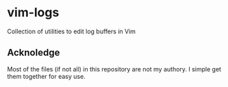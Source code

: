 # vim-logs #

Collection of utilities to edit log buffers in Vim

## Acknoledge ##

Most of the files (if not all) in this repository are not my authory. I simple 
get them together for easy use.
